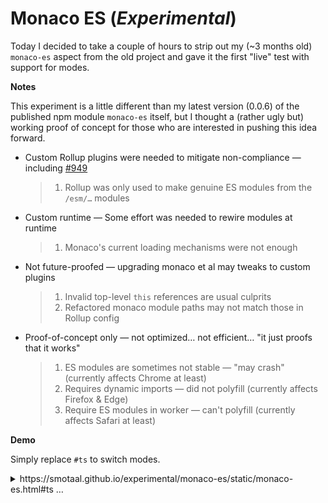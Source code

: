 # Monaco ES (*Experimental*)

Today I decided to take a couple of hours to strip out my (~3 months old) `monaco-es` aspect from the old project and gave it the first "live" test with support for modes.

**Notes**
  
This experiment is a little different than my latest version (0.0.6) of the published npm module `monaco-es` itself, but I thought a (rather ugly but) working proof of concept for those who are interested in pushing this idea forward.

- Custom Rollup plugins were needed to mitigate non-compliance — including [#949](https://github.com/Microsoft/monaco-editor/issues/949)
   > 1. Rollup was only used to make genuine ES modules from the `/esm/…` modules

- Custom runtime — Some effort was needed to rewire modules at runtime
   > 1. Monaco's current loading mechanisms were not enough

- Not future-proofed — upgrading monaco et al may tweaks to custom plugins
   > 1. Invalid top-level `this` references are usual culprits
   > 2. Refactored monaco module paths may not match those in Rollup config

- Proof-of-concept only — not optimized… not efficient… "it just proofs that it works"
   > 1. ES modules are sometimes not stable — "may crash" (currently affects Chrome at least)
   > 2. Requires dynamic imports — did not polyfill (currently affects Firefox & Edge)
   > 3. Require ES modules in worker — can't polyfill (currently affects Safari at least)

**Demo**

Simply replace `#ts` to switch modes.

<details><summary>https://smotaal.github.io/experimental/monaco-es/static/monaco-es.html#ts …</summary>

- TypeScript
   > https://smotaal.github.io/experimental/monaco-es/static/monaco-es.html#ts

- HTML
   > https://smotaal.github.io/experimental/monaco-es/static/monaco-es.html#html

- CSS
   > https://smotaal.github.io/experimental/monaco-es/static/monaco-es.html#css

- JSON
   > https://smotaal.github.io/experimental/monaco-es/static/monaco-es.html#json

- Basic Modes (same idea as above)
   > … #bat #bat #coffee #cpp #csharp #csp #dockerfile #fsharp #go #handlebars #ini #java #less #lua #markdown #msdax #mysql #objective-c #pgsql #php #postiats #powershell #pug #python #r #razor #redis #redshift #ruby #rust #sb #scss #solidity #sql #st #swift #ts #vb #xml #yaml

</details>

